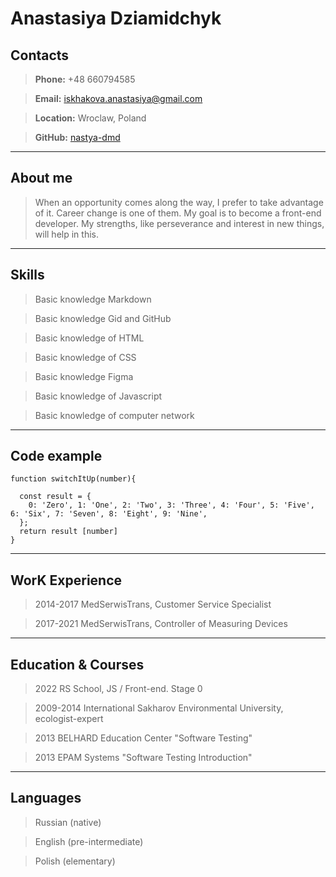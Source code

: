 # Anastasiya Dziamidchyk

## Contacts
>**Phone:** +48 660794585

>**Email:** iskhakova.anastasiya@gmail.com 

>**Location:** Wroclaw, Poland

>**GitHub:** [nastya-dmd](https://github.com/nastya-dmd)

*****
## About me
>When an opportunity comes along the way, I prefer to take advantage of it. Career change is one of them. My goal is to become a front-end developer.
My strengths, like perseverance and interest in new things, will help in this.

*****
## Skills 
>Basic knowledge Markdown

>Basic knowledge Gid and GitHub

>Basic knowledge of HTML

>Basic knowledge of CSS 

>Basic knowledge Figma

>Basic knowledge of Javascript

>Basic knowledge of computer network

*****
## Code example
```
function switchItUp(number){

  const result = {
    0: 'Zero', 1: 'One', 2: 'Two', 3: 'Three', 4: 'Four', 5: 'Five', 6: 'Six', 7: 'Seven', 8: 'Eight', 9: 'Nine', 
  };
  return result [number]
}
```
*****
## WorK Experience
>2014-2017 MedSerwisTrans, Customer Service Specialist 

>2017-2021 MedSerwisTrans, Controller of Measuring Devices

*****
## Education & Courses
>2022 RS School, JS / Front-end. Stage 0

>2009-2014 International Sakharov Environmental University, ecologist-expert

>2013 BELHARD Education Center "Software Testing"

>2013 EPAM Systems "Software Testing Introduction"

*****
## Languages
>Russian (native)

>English (pre-intermediate)

>Polish (elementary)